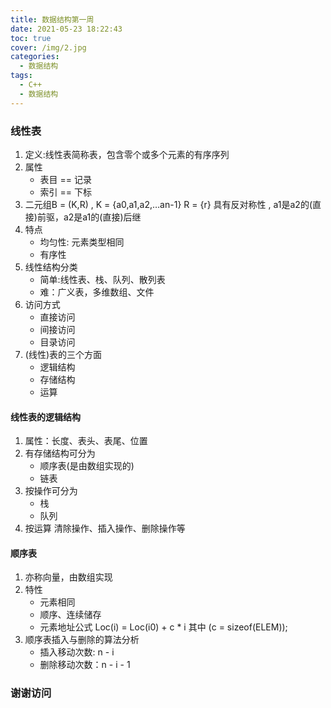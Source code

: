 ```yaml
---
title: 数据结构第一周
date: 2021-05-23 18:22:43
toc: true
cover: /img/2.jpg
categories: 
  - 数据结构
tags: 
  - C++
  - 数据结构
---
```


### 线性表

1. 定义:线性表简称表，包含零个或多个元素的有序序列
2. 属性<!-- more -->
   - 表目 == 记录
   - 索引 == 下标
3. 二元组B = (K,R) , K = {a0,a1,a2,…an-1} R = {r}
   具有反对称性 , a1是a2的(直接)前驱，a2是a1的(直接)后继
4. 特点
   - 均匀性: 元素类型相同
   - 有序性
5. 线性结构分类
   - 简单:线性表、栈、队列、散列表
   - 难：广义表，多维数组、文件
6. 访问方式
   - 直接访问
   - 间接访问
   - 目录访问
7. (线性)表的三个方面
   - 逻辑结构
   - 存储结构
   - 运算

#### 线性表的逻辑结构

1. 属性：长度、表头、表尾、位置
2. 有存储结构可分为
   - 顺序表(是由数组实现的)
   - 链表
3. 按操作可分为
   - 栈
   - 队列
4. 按运算
   清除操作、插入操作、删除操作等

#### 顺序表

1. 亦称向量，由数组实现
2. 特性
   - 元素相同
   - 顺序、连续储存
   - 元素地址公式 Loc(i) = Loc(i0) + c * i 其中 (c = sizeof(ELEM));
3. 顺序表插入与删除的算法分析
   - 插入移动次数: n - i
   - 删除移动次数：n - i - 1

### 谢谢访问
